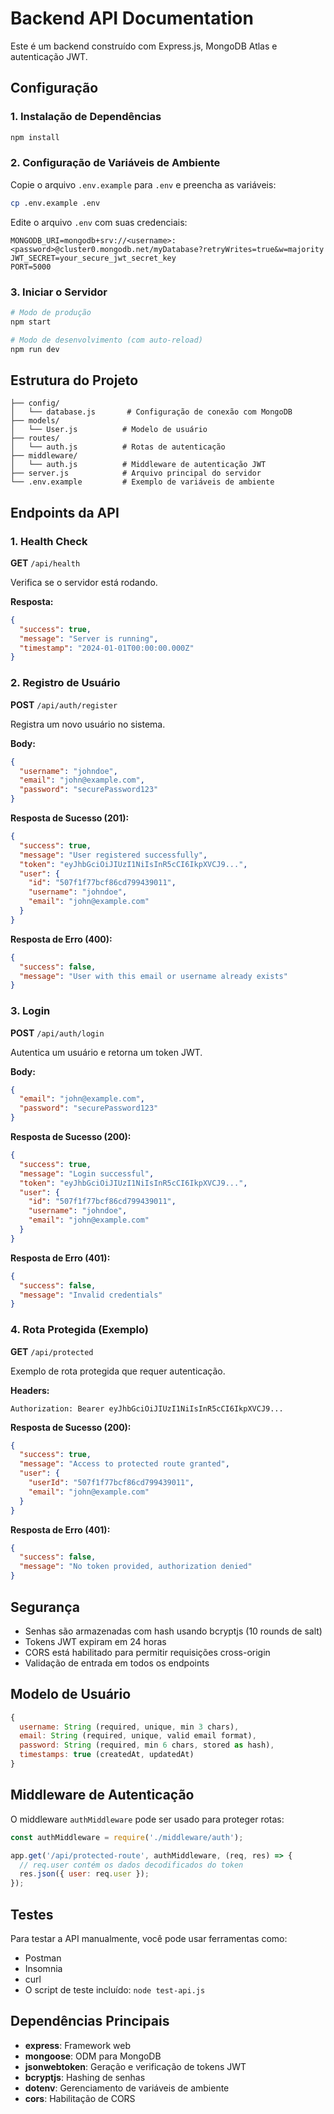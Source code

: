 # Backend API Documentation

Este é um backend construído com Express.js, MongoDB Atlas e autenticação JWT.

## Configuração

### 1. Instalação de Dependências

```bash
npm install
```

### 2. Configuração de Variáveis de Ambiente

Copie o arquivo `.env.example` para `.env` e preencha as variáveis:

```bash
cp .env.example .env
```

Edite o arquivo `.env` com suas credenciais:

```env
MONGODB_URI=mongodb+srv://<username>:<password>@cluster0.mongodb.net/myDatabase?retryWrites=true&w=majority
JWT_SECRET=your_secure_jwt_secret_key
PORT=5000
```

### 3. Iniciar o Servidor

```bash
# Modo de produção
npm start

# Modo de desenvolvimento (com auto-reload)
npm run dev
```

## Estrutura do Projeto

```
├── config/
│   └── database.js       # Configuração de conexão com MongoDB
├── models/
│   └── User.js          # Modelo de usuário
├── routes/
│   └── auth.js          # Rotas de autenticação
├── middleware/
│   └── auth.js          # Middleware de autenticação JWT
├── server.js            # Arquivo principal do servidor
└── .env.example         # Exemplo de variáveis de ambiente
```

## Endpoints da API

### 1. Health Check

**GET** `/api/health`

Verifica se o servidor está rodando.

**Resposta:**
```json
{
  "success": true,
  "message": "Server is running",
  "timestamp": "2024-01-01T00:00:00.000Z"
}
```

### 2. Registro de Usuário

**POST** `/api/auth/register`

Registra um novo usuário no sistema.

**Body:**
```json
{
  "username": "johndoe",
  "email": "john@example.com",
  "password": "securePassword123"
}
```

**Resposta de Sucesso (201):**
```json
{
  "success": true,
  "message": "User registered successfully",
  "token": "eyJhbGciOiJIUzI1NiIsInR5cCI6IkpXVCJ9...",
  "user": {
    "id": "507f1f77bcf86cd799439011",
    "username": "johndoe",
    "email": "john@example.com"
  }
}
```

**Resposta de Erro (400):**
```json
{
  "success": false,
  "message": "User with this email or username already exists"
}
```

### 3. Login

**POST** `/api/auth/login`

Autentica um usuário e retorna um token JWT.

**Body:**
```json
{
  "email": "john@example.com",
  "password": "securePassword123"
}
```

**Resposta de Sucesso (200):**
```json
{
  "success": true,
  "message": "Login successful",
  "token": "eyJhbGciOiJIUzI1NiIsInR5cCI6IkpXVCJ9...",
  "user": {
    "id": "507f1f77bcf86cd799439011",
    "username": "johndoe",
    "email": "john@example.com"
  }
}
```

**Resposta de Erro (401):**
```json
{
  "success": false,
  "message": "Invalid credentials"
}
```

### 4. Rota Protegida (Exemplo)

**GET** `/api/protected`

Exemplo de rota protegida que requer autenticação.

**Headers:**
```
Authorization: Bearer eyJhbGciOiJIUzI1NiIsInR5cCI6IkpXVCJ9...
```

**Resposta de Sucesso (200):**
```json
{
  "success": true,
  "message": "Access to protected route granted",
  "user": {
    "userId": "507f1f77bcf86cd799439011",
    "email": "john@example.com"
  }
}
```

**Resposta de Erro (401):**
```json
{
  "success": false,
  "message": "No token provided, authorization denied"
}
```

## Segurança

- Senhas são armazenadas com hash usando bcryptjs (10 rounds de salt)
- Tokens JWT expiram em 24 horas
- CORS está habilitado para permitir requisições cross-origin
- Validação de entrada em todos os endpoints

## Modelo de Usuário

```javascript
{
  username: String (required, unique, min 3 chars),
  email: String (required, unique, valid email format),
  password: String (required, min 6 chars, stored as hash),
  timestamps: true (createdAt, updatedAt)
}
```

## Middleware de Autenticação

O middleware `authMiddleware` pode ser usado para proteger rotas:

```javascript
const authMiddleware = require('./middleware/auth');

app.get('/api/protected-route', authMiddleware, (req, res) => {
  // req.user contém os dados decodificados do token
  res.json({ user: req.user });
});
```

## Testes

Para testar a API manualmente, você pode usar ferramentas como:
- Postman
- Insomnia
- curl
- O script de teste incluído: `node test-api.js`

## Dependências Principais

- **express**: Framework web
- **mongoose**: ODM para MongoDB
- **jsonwebtoken**: Geração e verificação de tokens JWT
- **bcryptjs**: Hashing de senhas
- **dotenv**: Gerenciamento de variáveis de ambiente
- **cors**: Habilitação de CORS

